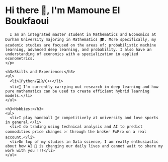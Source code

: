 <!DOCTYPE HTML> 

<html>
  <head>
        <meta name="google-site-verification" content="fWVvorR-TcEGdKp_QYNsmI6JzOMDg4v4guc18058Kgc" />
    
  </head>
      <body>
      <div class="container">
        <h1>Hi there 👋, I'm Mamoune El Boukfaoui</h1>

    
      I am an integrated master student in Mathematics and Economics at Durham University majoring in Mathematics 🎓. More specifically, my academic studies are focused on the areas of: probabilistic machine learning, advanced deep learning, and probability. I also have an understanding of economics with a specialization in applied econometrics.
    </p>

    <h3>Skills and Experience:</h3>
    <ul>
      <li>🐍Python/💻R/C++</li>
      <li>🔭 I'm currently carrying out research in deep learning and how pure mathematics can be used to create efficient hybrid learning models.</li>
    </ul>

    <h3>Hobbies:</h3>
    <ul>
      <li>I play handball 🤾‍♂️ competitively at university and love sports in general.</li>
      <li>I do trading using technical analysis and AI to predict commodities price changes 📈 through the broker FxPro on a real account.</li>
      <li>On top of my studies in Data science, I am really enthusiastic about how AI 🤖 is changing our daily lives and cannot wait to share my work with you !!!</li>
    </ul>
  </div>
</body>
</html>
